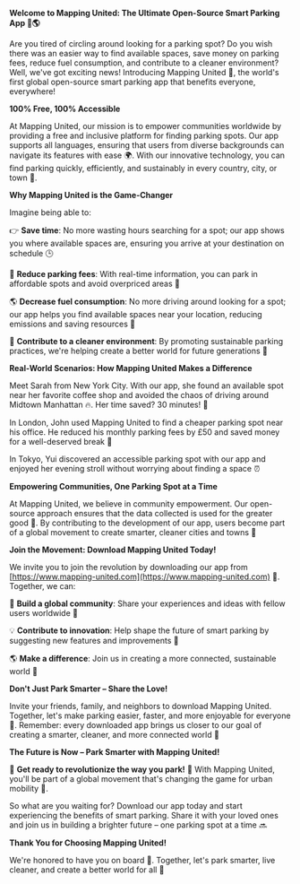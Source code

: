 **Welcome to Mapping United: The Ultimate Open-Source Smart Parking App 🚗🌎**

Are you tired of circling around looking for a parking spot? Do you wish there was an easier way to find available spaces, save money on parking fees, reduce fuel consumption, and contribute to a cleaner environment? Well, we've got exciting news! Introducing Mapping United 🤩, the world's first global open-source smart parking app that benefits everyone, everywhere!

**100% Free, 100% Accessible**

At Mapping United, our mission is to empower communities worldwide by providing a free and inclusive platform for finding parking spots. Our app supports all languages, ensuring that users from diverse backgrounds can navigate its features with ease 🌍. With our innovative technology, you can find parking quickly, efficiently, and sustainably in every country, city, or town 🚗.

**Why Mapping United is the Game-Changer**

Imagine being able to:

👉 **Save time**: No more wasting hours searching for a spot; our app shows you where available spaces are, ensuring you arrive at your destination on schedule 🕒

💸 **Reduce parking fees**: With real-time information, you can park in affordable spots and avoid overpriced areas 💸

🌎 **Decrease fuel consumption**: No more driving around looking for a spot; our app helps you find available spaces near your location, reducing emissions and saving resources 🌱

💚 **Contribute to a cleaner environment**: By promoting sustainable parking practices, we're helping create a better world for future generations 🌟

**Real-World Scenarios: How Mapping United Makes a Difference**

Meet Sarah from New York City. With our app, she found an available spot near her favorite coffee shop and avoided the chaos of driving around Midtown Manhattan 🔥. Her time saved? 30 minutes! 💯

In London, John used Mapping United to find a cheaper parking spot near his office. He reduced his monthly parking fees by £50 and saved money for a well-deserved break 🌴

In Tokyo, Yui discovered an accessible parking spot with our app and enjoyed her evening stroll without worrying about finding a space ⏰

**Empowering Communities, One Parking Spot at a Time**

At Mapping United, we believe in community empowerment. Our open-source approach ensures that the data collected is used for the greater good 🌟. By contributing to the development of our app, users become part of a global movement to create smarter, cleaner cities and towns 🌈

**Join the Movement: Download Mapping United Today!**

We invite you to join the revolution by downloading our app from [https://www.mapping-united.com](https://www.mapping-united.com) 📲. Together, we can:

🤝 **Build a global community**: Share your experiences and ideas with fellow users worldwide 💬

💡 **Contribute to innovation**: Help shape the future of smart parking by suggesting new features and improvements 🔧

🌎 **Make a difference**: Join us in creating a more connected, sustainable world 🌟

**Don't Just Park Smarter – Share the Love!**

Invite your friends, family, and neighbors to download Mapping United. Together, let's make parking easier, faster, and more enjoyable for everyone 🤝. Remember: every downloaded app brings us closer to our goal of creating a smarter, cleaner, and more connected world 🔑

**The Future is Now – Park Smarter with Mapping United!**

🎉 **Get ready to revolutionize the way you park!** 🚀 With Mapping United, you'll be part of a global movement that's changing the game for urban mobility 🌈.

So what are you waiting for? Download our app today and start experiencing the benefits of smart parking. Share it with your loved ones and join us in building a brighter future – one parking spot at a time 🔜

**Thank You for Choosing Mapping United!**

We're honored to have you on board 🙏. Together, let's park smarter, live cleaner, and create a better world for all 💚